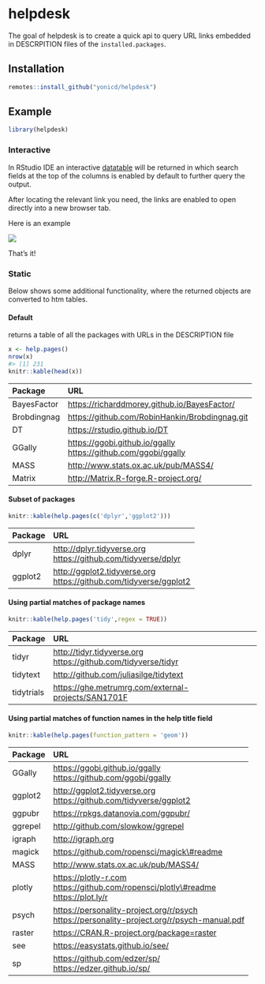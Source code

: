 
<!-- README.md is generated from README.Rmd. Please edit that file -->

# helpdesk

<!-- badges: start -->

<!-- badges: end -->

The goal of helpdesk is to create a quick api to query URL links
embedded in DESCRPITION files of the `installed.packages`.

## Installation

``` r
remotes::install_github("yonicd/helpdesk")
```

## Example

``` r
library(helpdesk)
```

### Interactive

In RStudio IDE an interactive [datatable](https://rstudio.github.io/DT/)
will be returned in which search fields at the top of the columns is
enabled by default to further query the output.

After locating the relevant link you need, the links are enabled to open
directly into a new browser tab.

Here is an example

![](helpdesk.gif)

That’s it\!

### Static

Below shows some additional functionality, where the returned objects
are converted to htm tables.

#### Default

returns a table of all the packages with URLs in the DESCRIPTION file

``` r
x <- help.pages()
nrow(x)
#> [1] 231
knitr::kable(head(x))
```

| Package     | URL                                                                                                                                                                                          |
| :---------- | :------------------------------------------------------------------------------------------------------------------------------------------------------------------------------------------- |
| BayesFactor | <a href="https://richarddmorey.github.io/BayesFactor/" target="_blank">https://richarddmorey.github.io/BayesFactor/</a>                                                                      |
| Brobdingnag | <a href="https://github.com/RobinHankin/Brobdingnag.git" target="_blank">https://github.com/RobinHankin/Brobdingnag.git</a>                                                                  |
| DT          | <a href="https://rstudio.github.io/DT" target="_blank">https://rstudio.github.io/DT</a>                                                                                                      |
| GGally      | <a href="https://ggobi.github.io/ggally" target="_blank">https://ggobi.github.io/ggally</a><br><a href="https://github.com/ggobi/ggally" target="_blank">https://github.com/ggobi/ggally</a> |
| MASS        | <a href="http://www.stats.ox.ac.uk/pub/MASS4/" target="_blank">http://www.stats.ox.ac.uk/pub/MASS4/</a>                                                                                      |
| Matrix      | <a href="http://Matrix.R-forge.R-project.org/" target="_blank">http://Matrix.R-forge.R-project.org/</a>                                                                                      |

#### Subset of packages

``` r
knitr::kable(help.pages(c('dplyr','ggplot2')))
```

| Package | URL                                                                                                                                                                                                |
| :------ | :------------------------------------------------------------------------------------------------------------------------------------------------------------------------------------------------- |
| dplyr   | <a href="http://dplyr.tidyverse.org" target="_blank">http://dplyr.tidyverse.org</a><br><a href="https://github.com/tidyverse/dplyr" target="_blank">https://github.com/tidyverse/dplyr</a>         |
| ggplot2 | <a href="http://ggplot2.tidyverse.org" target="_blank">http://ggplot2.tidyverse.org</a><br><a href="https://github.com/tidyverse/ggplot2" target="_blank">https://github.com/tidyverse/ggplot2</a> |

#### Using partial matches of package names

``` r
knitr::kable(help.pages('tidy',regex = TRUE))
```

| Package    | URL                                                                                                                                                                                        |
| :--------- | :----------------------------------------------------------------------------------------------------------------------------------------------------------------------------------------- |
| tidyr      | <a href="http://tidyr.tidyverse.org" target="_blank">http://tidyr.tidyverse.org</a><br><a href="https://github.com/tidyverse/tidyr" target="_blank">https://github.com/tidyverse/tidyr</a> |
| tidytext   | <a href="http://github.com/juliasilge/tidytext" target="_blank">http://github.com/juliasilge/tidytext</a>                                                                                  |
| tidytrials | <a href="https://ghe.metrumrg.com/external-projects/SAN1701F" target="_blank">https://ghe.metrumrg.com/external-projects/SAN1701F</a>                                                      |

#### Using partial matches of function names in the help title field

``` r
knitr::kable(help.pages(function_pattern = 'geom'))
```

| Package | URL                                                                                                                                                                                                                                                                |
| :------ | :----------------------------------------------------------------------------------------------------------------------------------------------------------------------------------------------------------------------------------------------------------------- |
| GGally  | <a href="https://ggobi.github.io/ggally" target="_blank">https://ggobi.github.io/ggally</a><br><a href="https://github.com/ggobi/ggally" target="_blank">https://github.com/ggobi/ggally</a>                                                                       |
| ggplot2 | <a href="http://ggplot2.tidyverse.org" target="_blank">http://ggplot2.tidyverse.org</a><br><a href="https://github.com/tidyverse/ggplot2" target="_blank">https://github.com/tidyverse/ggplot2</a>                                                                 |
| ggpubr  | <a href="https://rpkgs.datanovia.com/ggpubr/" target="_blank">https://rpkgs.datanovia.com/ggpubr/</a>                                                                                                                                                              |
| ggrepel | <a href="http://github.com/slowkow/ggrepel" target="_blank">http://github.com/slowkow/ggrepel</a>                                                                                                                                                                  |
| igraph  | <a href="http://igraph.org" target="_blank">http://igraph.org</a>                                                                                                                                                                                                  |
| magick  | <a href="https://github.com/ropensci/magick#readme" target="_blank">https://github.com/ropensci/magick\#readme</a>                                                                                                                                                 |
| MASS    | <a href="http://www.stats.ox.ac.uk/pub/MASS4/" target="_blank">http://www.stats.ox.ac.uk/pub/MASS4/</a>                                                                                                                                                            |
| plotly  | <a href="https://plotly-r.com" target="_blank">https://plotly-r.com</a><br><a href="https://github.com/ropensci/plotly#readme" target="_blank">https://github.com/ropensci/plotly\#readme</a><br><a href="https://plot.ly/r" target="_blank">https://plot.ly/r</a> |
| psych   | <a href="https://personality-project.org/r/psych" target="_blank">https://personality-project.org/r/psych</a><br><a href="https://personality-project.org/r/psych-manual.pdf" target="_blank">https://personality-project.org/r/psych-manual.pdf</a>               |
| raster  | <a href="https://CRAN.R-project.org/package=raster" target="_blank">https://CRAN.R-project.org/package=raster</a>                                                                                                                                                  |
| see     | <a href="https://easystats.github.io/see/" target="_blank">https://easystats.github.io/see/</a>                                                                                                                                                                    |
| sp      | <a href="https://github.com/edzer/sp/" target="_blank">https://github.com/edzer/sp/</a><br><a href="https://edzer.github.io/sp/" target="_blank">https://edzer.github.io/sp/</a>                                                                                   |
